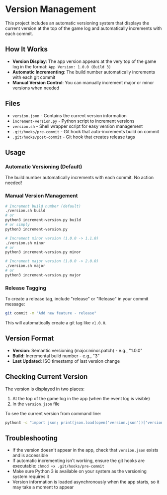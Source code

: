 # Version Management

This project includes an automatic versioning system that displays the current version at the top of the game log and automatically increments with each commit.

## How It Works

- **Version Display**: The app version appears at the very top of the game log in the format: `App Version: 1.0.0 (Build 3)`
- **Automatic Incrementing**: The build number automatically increments with each git commit
- **Manual Version Control**: You can manually increment major or minor versions when needed

## Files

- `version.json` - Contains the current version information
- `increment-version.py` - Python script to increment versions
- `version.sh` - Shell wrapper script for easy version management
- `.git/hooks/pre-commit` - Git hook that auto-increments build on commit
- `.git/hooks/post-commit` - Git hook that creates release tags

## Usage

### Automatic Versioning (Default)
The build number automatically increments with each commit. No action needed!

### Manual Version Management

```bash
# Increment build number (default)
./version.sh build
# or
python3 increment-version.py build
# or simply
python3 increment-version.py

# Increment minor version (1.0.0 -> 1.1.0)
./version.sh minor
# or
python3 increment-version.py minor

# Increment major version (1.0.0 -> 2.0.0)
./version.sh major
# or
python3 increment-version.py major
```

### Release Tagging
To create a release tag, include "release" or "Release" in your commit message:

```bash
git commit -m "Add new feature - release"
```

This will automatically create a git tag like `v1.0.0`.

## Version Format

- **Version**: Semantic versioning (major.minor.patch) - e.g., "1.0.0"
- **Build**: Incremental build number - e.g., "3"
- **Last Updated**: ISO timestamp of last version change

## Checking Current Version

The version is displayed in two places:
1. At the top of the game log in the app (when the event log is visible)
2. In the `version.json` file

To see the current version from command line:
```bash
python3 -c "import json; print(json.load(open('version.json'))['version'], 'Build', json.load(open('version.json'))['build'])"
```

## Troubleshooting

- If the version doesn't appear in the app, check that `version.json` exists and is accessible
- If automatic incrementing isn't working, ensure the git hooks are executable: `chmod +x .git/hooks/pre-commit`
- Make sure Python 3 is available on your system as the versioning system requires it
- Version information is loaded asynchronously when the app starts, so it may take a moment to appear

